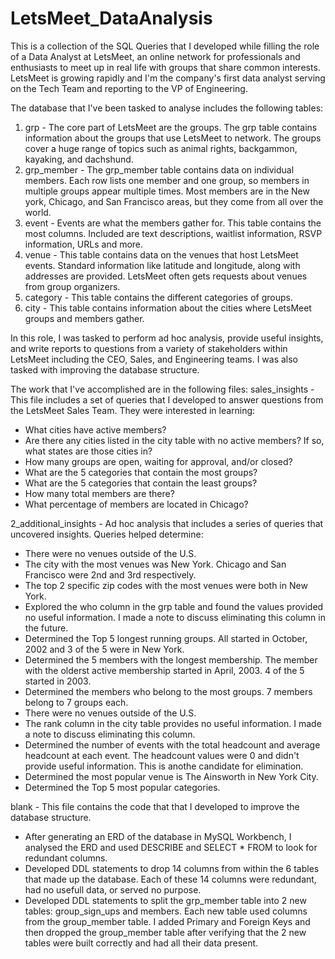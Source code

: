 # LetsMeet_DataAnalysis
This is a collection of the SQL Queries that I developed while filling the role of a Data Analyst at LetsMeet, an online network for professionals and enthusiasts to meet up in real life with groups that share common interests. LetsMeet is growing rapidly and I'm the company's first data analyst serving on the Tech Team and reporting to the VP of Engineering. 

The database that I've been tasked to analyse includes the following tables:
1. grp - The core part of LetsMeet are the groups. The grp table contains information about the groups that use LetsMeet to network. The groups cover a huge range of topics such as animal rights, backgammon, kayaking, and dachshund.
2. grp_member - The grp_member table contains data on individual members. Each row lists one member and one group, so members in multiple groups appear multiple times. Most members are in the New york, Chicago, and San Francisco areas, but they come from all over the world.
3. event - Events are what the members gather for. This table contains the most columns. Included are text descriptions, waitlist information, RSVP information, URLs and more.
4. venue - This table contains data on the venues that host LetsMeet events. Standard information like latitude and longitude, along with addresses are provided. LetsMeet often gets requests about venues from group organizers.
5. category - This table contains the different categories of groups.
6. city - This table contains information about the cities where LetsMeet groups and members gather.

In this role, I was tasked to perform ad hoc analysis, provide useful insights, and write reports to questions from a variety of stakeholders within LetsMeet including the CEO, Sales, and Engineering teams. I was also tasked with improving the database structure.

The work that I've accomplished are in the following files:
sales_insights - This file includes a set of queries that I developed to answer questions from the LetsMeet Sales Team. They were interested in learning:
  - What cities have active members?
  - Are there any cities listed in the city table with no active members? If so, what states are those cities in?
  - How many groups are open, waiting for approval, and/or closed?
  - What are the 5 categories that contain the most groups?
  - What are the 5 categories that contain the least groups?
  - How many total members are there?
  - What percentage of members are located in Chicago?
  
2_additional_insights - Ad hoc analysis that includes a series of queries that uncovered insights. Queries helped determine:
  - There were no venues outside of the U.S.
  - The city with the most venues was New York. Chicago and San Francisco were 2nd and 3rd respectively.
  - The top 2 specific zip codes with the most venues were both in New York.
  - Explored the who column in the grp table and found the values provided no useful information. I made a note to discuss eliminating this column in the future.
  - Determined the Top 5 longest running groups. All started in October, 2002 and 3 of the 5 were in New York.
  - Determined the 5 members with the longest membership. The member with the olderst active membership started in April, 2003. 4 of the 5 started in 2003.
  - Determined the members who belong to the most groups. 7 members belong to 7 groups each.
  - There were no venues outside of the U.S. 
  - The rank column in the city table provides no useful information. I made a note to discuss eliminating this column.
  - Determined the number of events with the total headcount and average headcount at each event. The headcount values were 0 and didn't provide useful information. This is anothe candidate for elimination.
  - Determined the most popular venue is The Ainsworth in New York City.
  - Determined the Top 5 most popular categories.
  
blank - This file contains the code that that I developed to improve the database structure.
  - After generating an ERD of the database in MySQL Workbench, I analysed the ERD and used DESCRIBE and SELECT * FROM to look for redundant columns. 
  - Developed DDL statements to drop 14 columns from within the 6 tables that made up the database. Each of these 14 columns were redundant, had no usefull data, or served no purpose. 
  - Developed DDL statements to split the grp_member table into 2 new tables: group_sign_ups and members. Each new table used columns from the group_member table. I added Primary and Foreign Keys and then dropped the group_member table after verifying that the 2 new tables were built correctly and had all their data present.

